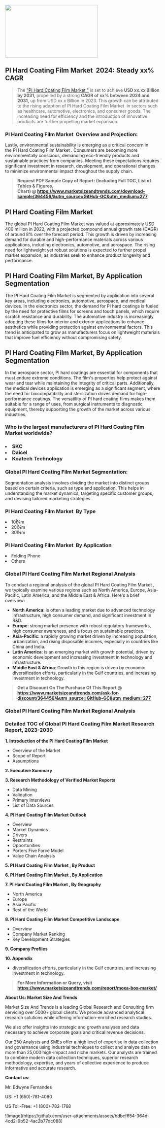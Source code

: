 <p><img class="alignnone size-medium wp-image-20088" src="https://ffe5etoiles.com/wp-content/uploads/2024/12/MST1-300x171.png" alt="" width="300" height="171" /></p><h2 id="ember46" class="ember-view reader-text-block__heading-2">PI Hard Coating Film Market &nbsp;2024: Steady&nbsp;xx% CAGR</h2><blockquote id="ember47" class="ember-view reader-text-block__blockquote">The&nbsp;<a class="app-aware-link " href="https://www.marketsizeandtrends.com/download-sample/364456/&utm_source=GitHub-GC&utm_medium=277" target="_blank" data-test-app-aware-link="">"PI Hard Coating Film Market "</a>&nbsp;is set to achieve&nbsp;<strong>USD&nbsp;xx.xx&nbsp;Billion by 2031,</strong>&nbsp;propelled by a strong&nbsp;<strong>CAGR of&nbsp;xx% between 2024 and 2031,</strong>&nbsp;up from USD xx.x Billion in 2023. This growth can be attributed to the rising adoption of&nbsp;PI Hard Coating Film Market &nbsp;in sectors such as healthcare, automotive, electronics, and consumer goods. The increasing need for efficiency and the introduction of innovative products are further propelling market expansion.</blockquote><h3 id="ember48" class="ember-view reader-text-block__heading-3">PI Hard Coating Film Market &nbsp;Overview and Projection:</h3><p id="ember49" class="ember-view reader-text-block__paragraph">Lastly, environmental sustainability is emerging as a critical concern in the&nbsp;PI Hard Coating Film Market . Consumers are becoming more environmentally conscious, demanding eco-friendly products and sustainable practices from companies. Meeting these expectations requires significant investment in research, development, and operational changes to minimize environmental impact throughout the supply chain.</p><blockquote id="ember50" class="ember-view reader-text-block__blockquote"><strong>Request PDF Sample Copy of Report: (Including Full TOC, List of Tables &amp; Figures, Chart)&nbsp;@&nbsp;<strong><a href="https://www.marketsizeandtrends.com/download-sample/364456/&utm_source=GitHub-GC&utm_medium=277" target="_blank">https://www.marketsizeandtrends.com/download-sample/364456/&utm_source=GitHub-GC&utm_medium=277</a></strong></strong></blockquote><h3 class=""> <h2>PI Hard Coating Film Market</h2><p>The global PI Hard Coating Film Market was valued at approximately USD 400 million in 2022, with a projected compound annual growth rate (CAGR) of around 8% over the forecast period. This growth is driven by increasing demand for durable and high-performance materials across various applications, including electronics, automotive, and aerospace. The rising need for lightweight yet robust solutions is expected to further propel market expansion, as industries seek to enhance product longevity and performance.</p><h2>PI Hard Coating Film Market, By Application Segmentation</h2><p>The PI Hard Coating Film Market is segmented by application into several key areas, including electronics, automotive, aerospace, and medical devices. In the electronics sector, the demand for PI hard coatings is fueled by the need for protective films for screens and touch panels, which require scratch resistance and durability. The automotive industry is increasingly adopting these films for interior and exterior applications to enhance aesthetics while providing protection against environmental factors. This trend is anticipated to grow as manufacturers focus on lightweight materials that improve fuel efficiency without compromising safety.</p><h2>PI Hard Coating Film Market, By Application Segmentation</h2><p>In the aerospace sector, PI hard coatings are essential for components that must endure extreme conditions. The film's properties help protect against wear and tear while maintaining the integrity of critical parts. Additionally, the medical devices application is emerging as a significant segment, where the need for biocompatibility and sterilization drives demand for high-performance coatings. The versatility of PI hard coating films makes them suitable for a range of uses, from surgical instruments to diagnostic equipment, thereby supporting the growth of the market across various industries.</p></h3><h3 id="" class="">Who is the largest manufacturers of&nbsp;PI Hard Coating Film Market  worldwide?</h3><h3 class=""></Li><Li>SKC</Li><Li> Daicel</Li><Li> Koatech Technology</h3><h3 id="ember53" class="ember-view reader-text-block__heading-3">Global&nbsp;PI Hard Coating Film Market  Segmentation:</h3><p id="ember54" class="ember-view reader-text-block__paragraph">Segmentation analysis involves dividing the market into distinct groups based on certain criteria, such as type and application. This helps in understanding the market dynamics, targeting specific customer groups, and devising tailored marketing strategies.</p><h3 id="" class="">PI Hard Coating Film Market &nbsp;By Type</h3><p></Li><Li>10Î¼m</Li><Li> 20Î¼m</Li><Li> 30Î¼m</p><h3 id="" class="">PI Hard Coating Film Market &nbsp;By Application</h3><p class=""></Li><Li>Folding Phone</Li><Li> Others</p><h3 id="ember62" class="ember-view reader-text-block__heading-3">Global PI Hard Coating Film Market  Regional Analysis</h3><p id="ember63" class="ember-view reader-text-block__paragraph">To conduct a regional analysis of the global PI Hard Coating Film Market , we typically examine various regions such as North America, Europe, Asia-Pacific, Latin America, and the Middle East &amp; Africa. Here's a brief overview:</p><ul><li><strong>North America</strong>: is often a leading market due to advanced technology infrastructure, high consumer demand, and significant investment in R&amp;D.</li><li><strong>Europe</strong>: strong market presence with robust regulatory frameworks, high consumer awareness, and a focus on sustainable practices.</li><li><strong>Asia-Pacific</strong>: a rapidly growing market driven by increasing population, urbanization, and rising disposable incomes, especially in countries like China and India.</li><li><strong>Latin America</strong>: is an emerging market with growth potential, driven by economic development and increasing investment in technology and infrastructure.</li><li><strong>Middle East &amp; Africa</strong>: Growth in this region is driven by economic diversification efforts, particularly in the Gulf countries, and increasing investment in technology.</li></ul><blockquote id="ember61" class="ember-view reader-text-block__blockquote"><strong>Get a Discount On The Purchase Of This Report @ <strong><a href="https://html-cleaner.com/" target="">https://www.marketsizeandtrends.com/ask-for-discount/364456/&utm_source=GitHub-GC&utm_medium=277</a></strong></strong></blockquote><h3 id="ember62" class="ember-view reader-text-block__heading-3">Global PI Hard Coating Film Market  Regional Analysis</h3><h3 id="" class="">Detailed TOC of Global PI Hard Coating Film Market  Research Report, 2023-2030</h3><p id="" class=""><strong>1. Introduction of the PI Hard Coating Film Market </strong></p><ul><li>Overview of the Market</li><li>Scope of Report</li><li>Assumptions</li></ul><p id="" class=""><strong>2. Executive Summary</strong></p><p id="" class=""><strong>3. Research Methodology of Verified Market Reports</strong></p><ul><li>Data Mining</li><li>Validation</li><li>Primary Interviews</li><li>List of Data Sources</li></ul><p id="" class=""><strong>4. PI Hard Coating Film Market  Outlook</strong></p><ul><li>Overview</li><li>Market Dynamics</li><li>Drivers</li><li>Restraints</li><li>Opportunities</li><li>Porters Five Force Model</li><li>Value Chain Analysis</li></ul><p id="" class=""><strong>5. PI Hard Coating Film Market , By Product</strong></p><p id="" class=""><strong>6. PI Hard Coating Film Market , By Application</strong></p><p id="" class=""><strong>7. PI Hard Coating Film Market , By Geography</strong></p><ul><li>North America</li><li>Europe</li><li>Asia Pacific</li><li>Rest of the World</li></ul><p id="" class=""><strong>8. PI Hard Coating Film Market  Competitive Landscape</strong></p><ul><li>Overview</li><li>Company Market Ranking</li><li>Key Development Strategies</li></ul><p id="" class=""><strong>9. Company Profiles</strong></p><p id="" class=""><strong>10. Appendix</strong></p><ul><li>diversification efforts, particularly in the Gulf countries, and increasing investment in technology.</li></ul><blockquote id="ember65" class="ember-view reader-text-block__blockquote"><strong>For More Information or Query, visit <strong><strong><a href="https://html-cleaner.com/" target="">https://www.marketsizeandtrends.com/report/moxa-box-market/</a></strong></strong></strong></blockquote><p id="" class=""><strong>About Us: Market Size And Trends</strong></p><p id="" class="">Market Size And Trends is a leading Global Research and Consulting firm servicing over 5000+ global clients. We provide advanced analytical research solutions while offering information-enriched research studies.</p><p id="" class="">We also offer insights into strategic and growth analyses and data necessary to achieve corporate goals and critical revenue decisions.</p><p id="" class="">Our 250 Analysts and SMEs offer a high level of expertise in data collection and governance using industrial techniques to collect and analyze data on more than 25,000 high-impact and niche markets. Our analysts are trained to combine modern data collection techniques, superior research methodology, expertise, and years of collective experience to produce informative and accurate research.</p><p id="" class=""><strong>Contact us:</strong></p><p id="" class="">Mr. Edwyne Fernandes</p><p id="" class="">US: +1 (650)-781-4080</p><p id="" class="">US Toll-Free: +1 (800)-782-1768</p>
![image](https://github.com/user-attachments/assets/bdbcf654-364d-4cd2-9b52-4ac2b77dc088)
